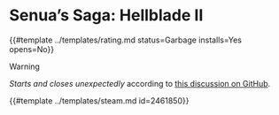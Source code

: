 # Senua’s Saga: Hellblade II
<!-- script:Aliases [] -->

{{#template ../templates/rating.md status=Garbage installs=Yes opens=No}}

> [!WARNING]
> *Starts and closes unexpectedly* according to [this discussion on GitHub](https://github.com/orgs/Whisky-App/discussions/1000).

{{#template ../templates/steam.md id=2461850}}
